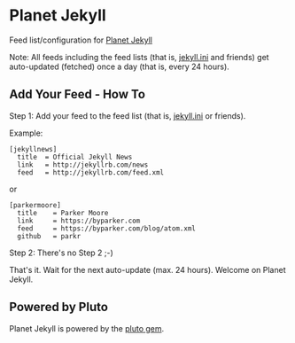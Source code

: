 # Planet Jekyll

Feed list/configuration for [Planet Jekyll](http://planetjekyll.herokuapp.com)


Note: All feeds including the feed lists (that is, [jekyll.ini](jekyll.ini)
and friends)
get auto-updated (fetched) once a day (that is, every 24 hours).


## Add Your Feed - How To

Step 1: Add your feed to the feed list (that is, [jekyll.ini](jekyll.ini) or
friends).


Example:

~~~
[jekyllnews]
  title  = Official Jekyll News
  link   = http://jekyllrb.com/news
  feed   = http://jekyllrb.com/feed.xml
~~~

or

~~~
[parkermoore]
  title    = Parker Moore
  link     = https://byparker.com
  feed     = https://byparker.com/blog/atom.xml
  github   = parkr
~~~

Step 2: There's no Step 2 ;-)

That's it. Wait for the next auto-update (max. 24 hours). Welcome on Planet Jekyll.


## Powered by Pluto

Planet Jekyll is powered by the [pluto gem](https://github.com/feedreader).

